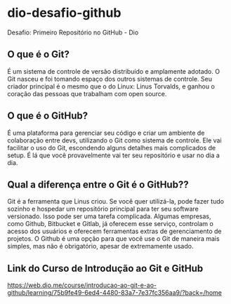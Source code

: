 # dio-desafio-github
Desafio: Primeiro Repositório no GitHub - Dio

## O que é o Git?
É um sistema de controle de versão distribuído e amplamente adotado. O Git nasceu e foi tomando espaço dos outros sistemas de controle. Seu criador principal é o mesmo que o do Linux: Linus Torvalds, e ganhou o coração das pessoas que trabalham com open source.

## O que é o GitHub?
É uma plataforma para gerenciar seu código e criar um ambiente de colaboração entre devs, utilizando o Git como sistema de controle. Ele vai facilitar o uso do Git, escondendo alguns detalhes mais complicados de setup. É lá que você provavelmente vai ter seu repositório e usar no dia a dia.

## Qual a diferença entre o Git é o GitHub??
Git é a ferramenta que Linus criou. Se você quer utilizá-la, pode fazer tudo sozinho e hospedar um repositório principal para ter seu software versionado. Isso pode ser uma tarefa complicada. Algumas empresas, como Github, Bitbucket e Gitlab, já oferecem esse serviço, controlam o acesso dos usuários e oferecem ferramentas extras de gerenciamento de projetos. O Github é uma opção para que você use o Git de maneira mais simples, mas não é obrigatório, apesar de extremamente usado.

## Link do Curso de Introdução ao Git e GitHub
https://web.dio.me/course/introducao-ao-git-e-ao-github/learning/75b9fe49-6ed4-4480-83a7-7e37fc356aa9/?back=/home
